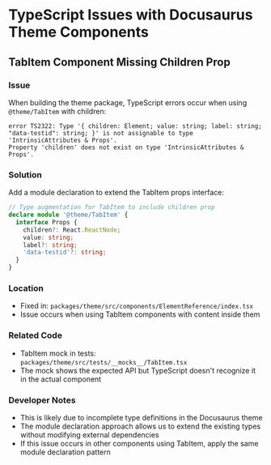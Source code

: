 # TypeScript Issues with Docusaurus Theme Components

## TabItem Component Missing Children Prop

### Issue
When building the theme package, TypeScript errors occur when using `@theme/TabItem` with children:

```
error TS2322: Type '{ children: Element; value: string; label: string; "data-testid": string; }' is not assignable to type 'IntrinsicAttributes & Props'.
Property 'children' does not exist on type 'IntrinsicAttributes & Props'.
```

### Solution
Add a module declaration to extend the TabItem props interface:

```typescript
// Type augmentation for TabItem to include children prop
declare module '@theme/TabItem' {
  interface Props {
    children?: React.ReactNode;
    value: string;
    label?: string;
    'data-testid'?: string;
  }
}
```

### Location
- Fixed in: `packages/theme/src/components/ElementReference/index.tsx`
- Issue occurs when using TabItem components with content inside them

### Related Code
- TabItem mock in tests: `packages/theme/src/tests/__mocks__/TabItem.tsx`
- The mock shows the expected API but TypeScript doesn't recognize it in the actual component

### Developer Notes
- This is likely due to incomplete type definitions in the Docusaurus theme
- The module declaration approach allows us to extend the existing types without modifying external dependencies
- If this issue occurs in other components using TabItem, apply the same module declaration pattern